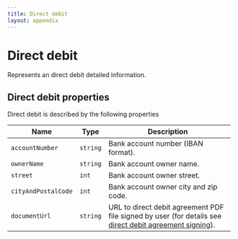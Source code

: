 ```yaml
---
title: Direct debit
layout: appendix
---
```


# Direct debit

Represents an direct debit detailed information.


## Direct debit properties

Direct debit is described by the following properties


Name            	| Type      		| Description
--------------------|-------------------|----------------------
`accountNumber` 	|`string`    		| Bank account number (IBAN format).
`ownerName`     	|`string`    		| Bank account owner name.
`street`    		|`int`	    		| Bank account owner street.
`cityAndPostalCode` |`int`				| Bank account owner city and zip code.
`documentUrl`		|`string`			| URL to direct debit agreement PDF file signed by user (for details see [direct debit agreement signing][DirectDebitSigning]).


[DirectDebitSigning]: /api/users/userdirectdebit#directdebitsigning
